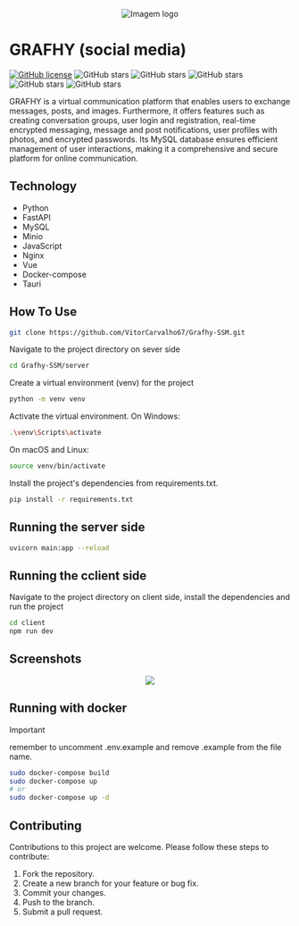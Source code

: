<p align="center">
  <img src="https://github.com/VitorCarvalho67/Grafhy-SSM/assets/102667323/a10aa288-747e-4b3f-9ca5-1d7da1fba175" alt="Imagem logo" />
</p>

# GRAFHY (social media)

[![GitHub license](https://img.shields.io/github/license/vitorcarvalho67/Grafhy-SSM)](vitorcarvalho67/Grafhy-SSM/blob/master/LICENSE) ![GitHub stars](https://img.shields.io/github/stars/vitorcarvalho67/Grafhy-SSM) ![GitHub stars](https://img.shields.io/github/languages/count/vitorcarvalho67/Grafhy-SSM) ![GitHub stars](https://img.shields.io/github/languages/top/vitorcarvalho67/Grafhy-SSM) ![GitHub stars](https://img.shields.io/github/repo-size/vitorcarvalho67/Grafhy-SSM) ![GitHub stars](https://img.shields.io/github/languages/code-size/vitorcarvalho67/Grafhy-SSM)

GRAFHY is a virtual communication platform that enables users to exchange messages, posts, and images. Furthermore, it offers features such as creating conversation groups, user login and registration, real-time encrypted messaging, message and post notifications, user profiles with photos, and encrypted passwords. Its MySQL database ensures efficient management of user interactions, making it a comprehensive and secure platform for online communication.

## Technology
- Python
- FastAPI
- MySQL
- Minio
- JavaScript
- Nginx
- Vue
- Docker-compose
- Tauri

## How To Use
```bash
git clone https://github.com/VitorCarvalho67/Grafhy-SSM.git
```

Navigate to the project directory on sever side
```bash
cd Grafhy-SSM/server
```

Create a virtual environment (venv) for the project
```bash
python -m venv venv
```

Activate the virtual environment.
On Windows:
```bash
.\venv\Scripts\activate
```

On macOS and Linux:
```bash
source venv/bin/activate
```

Install the project's dependencies from requirements.txt.
```bash
pip install -r requirements.txt
```

## Running the server side
```bash
uvicorn main:app --reload
```

## Running the cclient side
Navigate to the project directory on client side, install the dependencies and run the project

```bash
cd client
npm run dev
```

## Screenshots
<p align="center">
  <img src="https://github.com/VitorCarvalho67/Barium/assets/102667323/79d3aebc-ebba-43e0-9bec-19c4ccffd721"/>
</p>

## Running with docker

>[!IMPORTANT]
> remember to uncomment .env.example and remove .example from the file name.

```bash
sudo docker-compose build
sudo docker-compose up
# or 
sudo docker-compose up -d
```

## Contributing
Contributions to this project are welcome. Please follow these steps to contribute:

1. Fork the repository.
2. Create a new branch for your feature or bug fix.
3. Commit your changes.
4. Push to the branch.
5. Submit a pull request.